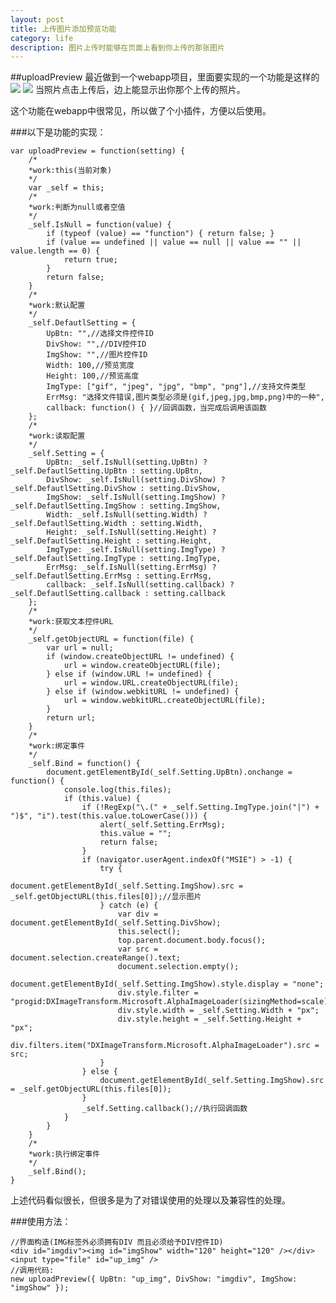 ```yaml
---
layout: post
title: 上传图片添加预览功能
category: life
description: 图片上传时能够在页面上看到你上传的那张图片
---
```


##uploadPreview
最近做到一个webapp项目，里面要实现的一个功能是这样的
![](images/life/uploadPreview1.png)
![](images/life/uploadPreview2.png)
当照片点击上传后，边上能显示出你那个上传的照片。

这个功能在webapp中很常见，所以做了个小插件，方便以后使用。

###以下是功能的实现：

    var uploadPreview = function(setting) {
        /*
        *work:this(当前对象)
        */
        var _self = this;
        /*
        *work:判断为null或者空值
        */
        _self.IsNull = function(value) {
            if (typeof (value) == "function") { return false; }
            if (value == undefined || value == null || value == "" || value.length == 0) {
                return true;
            }
            return false;
        }
        /*
        *work:默认配置
        */
        _self.DefautlSetting = {
            UpBtn: "",//选择文件控件ID
            DivShow: "",//DIV控件ID
            ImgShow: "",//图片控件ID
            Width: 100,//预览宽度
            Height: 100,//预览高度
            ImgType: ["gif", "jpeg", "jpg", "bmp", "png"],//支持文件类型
            ErrMsg: "选择文件错误,图片类型必须是(gif,jpeg,jpg,bmp,png)中的一种",
            callback: function() { }//回调函数，当完成后调用该函数
        };
        /*
        *work:读取配置
        */
        _self.Setting = {
            UpBtn: _self.IsNull(setting.UpBtn) ? _self.DefautlSetting.UpBtn : setting.UpBtn,
            DivShow: _self.IsNull(setting.DivShow) ? _self.DefautlSetting.DivShow : setting.DivShow,
            ImgShow: _self.IsNull(setting.ImgShow) ? _self.DefautlSetting.ImgShow : setting.ImgShow,
            Width: _self.IsNull(setting.Width) ? _self.DefautlSetting.Width : setting.Width,
            Height: _self.IsNull(setting.Height) ? _self.DefautlSetting.Height : setting.Height,
            ImgType: _self.IsNull(setting.ImgType) ? _self.DefautlSetting.ImgType : setting.ImgType,
            ErrMsg: _self.IsNull(setting.ErrMsg) ? _self.DefautlSetting.ErrMsg : setting.ErrMsg,
            callback: _self.IsNull(setting.callback) ? _self.DefautlSetting.callback : setting.callback
        };
        /*
        *work:获取文本控件URL
        */
        _self.getObjectURL = function(file) {
            var url = null;
            if (window.createObjectURL != undefined) {
                url = window.createObjectURL(file);
            } else if (window.URL != undefined) {
                url = window.URL.createObjectURL(file);
            } else if (window.webkitURL != undefined) {
                url = window.webkitURL.createObjectURL(file);
            }
            return url;
        }
        /*
        *work:绑定事件
        */
        _self.Bind = function() {
            document.getElementById(_self.Setting.UpBtn).onchange = function() {
    			console.log(this.files);
                if (this.value) {
                    if (!RegExp("\.(" + _self.Setting.ImgType.join("|") + ")$", "i").test(this.value.toLowerCase())) {
                        alert(_self.Setting.ErrMsg);
                        this.value = "";
                        return false;
                    }
                    if (navigator.userAgent.indexOf("MSIE") > -1) {
                        try {
                            document.getElementById(_self.Setting.ImgShow).src = _self.getObjectURL(this.files[0]);//显示图片
                        } catch (e) {
                            var div = document.getElementById(_self.Setting.DivShow);
                            this.select();
                            top.parent.document.body.focus();
                            var src = document.selection.createRange().text;
                            document.selection.empty();
                            document.getElementById(_self.Setting.ImgShow).style.display = "none";
                            div.style.filter = "progid:DXImageTransform.Microsoft.AlphaImageLoader(sizingMethod=scale)";
                            div.style.width = _self.Setting.Width + "px";
                            div.style.height = _self.Setting.Height + "px";
                            div.filters.item("DXImageTransform.Microsoft.AlphaImageLoader").src = src;
                        }
                    } else {
                        document.getElementById(_self.Setting.ImgShow).src = _self.getObjectURL(this.files[0]);
                    }
                    _self.Setting.callback();//执行回调函数
                }
            }
        }
        /*
        *work:执行绑定事件
        */
        _self.Bind();
    }

上述代码看似很长，但很多是为了对错误使用的处理以及兼容性的处理。

###使用方法：

    //界面构造(IMG标签外必须拥有DIV 而且必须给予DIV控件ID)
    <div id="imgdiv"><img id="imgShow" width="120" height="120" /></div>
    <input type="file" id="up_img" />
    //调用代码:
    new uploadPreview({ UpBtn: "up_img", DivShow: "imgdiv", ImgShow: "imgShow" });